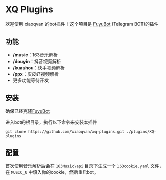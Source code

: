 # XQ Plugins

欢迎使用 xiaoqvan 的bot插件！这个项目是 [FuyuBot](https://github.com/CatMoeCircle/FuyuBot) (Telegram BOT)的插件

## 功能

- **/music**：163音乐解析
- **/douyin**：抖音视频解析
- **/kuashou**：快手视频解析
- **/ppx**：皮皮虾视频解析
- 更多功能等待开发
## 安装

确保已经克隆[FuyuBot](https://github.com/CatMoeCircle/FuyuBot)

进入bot的根目录，执行以下命令来安装本插件

```
git clone https://github.com/xiaoqvan/xq-plugins.git ./plugins/XQ-plugins
```

## 配置
首次使用音乐解析后会在 `163Music\api` 目录下生成一个 `163cookie.yaml` 文件，在 `MUSIC_U` 中填入你的cookie，然后重启bot。
